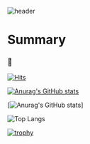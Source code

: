 ![header](https://capsule-render.vercel.app/api?type=transparent&color=auto&height=300&section=header&text=Welcome%20to%20Preznt&fontSize=90)

# Summary
### :penguin:

[![Hits](https://hits.seeyoufarm.com/api/count/incr/badge.svg?url=https%3A%2F%2Fgithub.com%2FPreznt%2Fhit-counter&count_bg=%2379C83D&title_bg=%23555555&icon=&icon_color=%23E7E7E7&title=hits&edge_flat=false)](https://hits.seeyoufarm.com)

[![Anurag's GitHub stats](https://github-readme-stats.vercel.app/api?username=Preznt)](https://github.com/Preznt/github-readme-stats)

[![Anurag's GitHub stats](https://github-readme-stats.vercel.app/api?username=Preznt&theme=dark)]

![Top Langs](https://github-readme-stats.vercel.app/api/top-langs/?username=Preznt&theme=dark&layout=compact)

[![trophy](https://github-profile-trophy.vercel.app/?username=Preznt&theme=onedark&row=1)](https://github.com/ryo-ma/github-profile-trophy)
